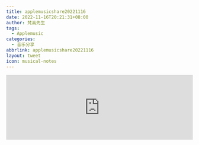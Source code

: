 ```yaml
---
title: applemusicshare20221116
date: 2022-11-16T20:21:31+08:00
author: 梵高先生
tags:
  - Applemusic
categories:
  - 音乐分享
abbrlink: applemusicshare20221116
layout: tweet
icon: musical-notes
---
```


<iframe allow="autoplay *; encrypted-media *; fullscreen *; clipboard-write" frameborder="0" height="175" style="width:100%;max-width:660px;overflow:hidden;background:transparent;" sandbox="allow-forms allow-popups allow-same-origin allow-scripts allow-storage-access-by-user-activation allow-top-navigation-by-user-activation" src="https://embed.music.apple.com/cn/album/hymn-for-the-weekend/1053933969?i=1053934844"></iframe>